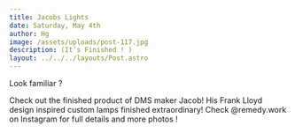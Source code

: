 ```yaml
---
title: Jacobs Lights
date: Saturday, May 4th
author: Hg
image: /assets/uploads/post-117.jpg
description: (It’s Finished ! )
layout: ../../../layouts/Post.astro
---
```


Look familiar ?

Check out the finished product of DMS maker Jacob! His Frank Lloyd design inspired custom lamps finished extraordinary! Check @remedy.work on Instagram for full details and more photos !
